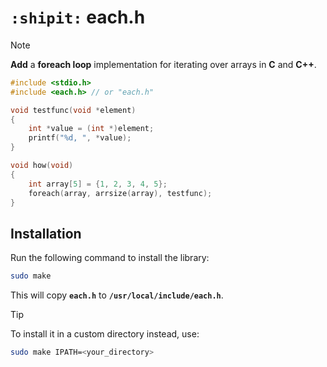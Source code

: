 # `:shipit:` each.h

> [!NOTE]
> **Add** a **foreach loop** implementation for iterating over arrays in **C** and **C++**.

```c
#include <stdio.h>
#include <each.h> // or "each.h"

void testfunc(void *element)
{
    int *value = (int *)element;
    printf("%d, ", *value);
}

void how(void)
{
    int array[5] = {1, 2, 3, 4, 5};
    foreach(array, arrsize(array), testfunc);
}
```

## Installation
Run the following command to install the library:
```bash
sudo make
```
This will copy **`each.h`** to **`/usr/local/include/each.h`**.

> [!TIP]
> To install it in a custom directory instead, use:
> 
> ```bash
> sudo make IPATH=<your_directory>
> ```
